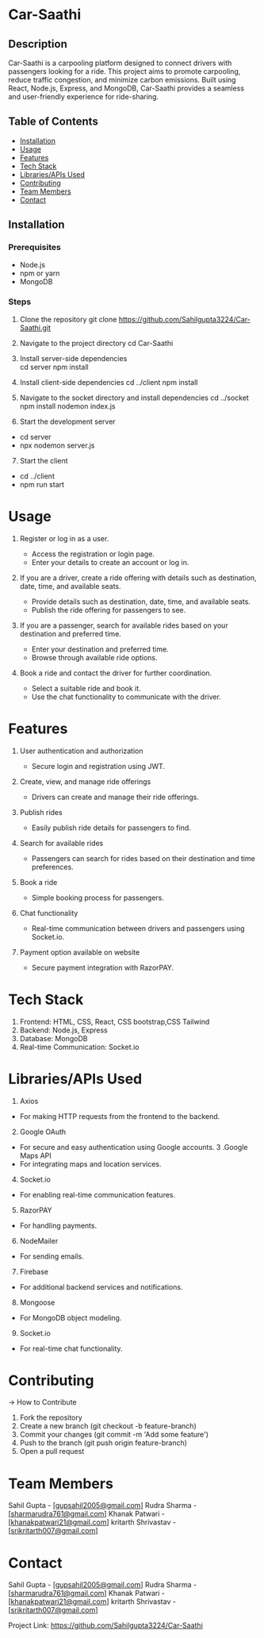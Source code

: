 ﻿# Car-Saathi

## Description
Car-Saathi is a carpooling platform designed to connect drivers with passengers looking for a ride. This project aims to promote carpooling, reduce traffic congestion, and minimize carbon emissions. Built using React, Node.js, Express, and MongoDB, Car-Saathi provides a seamless and user-friendly experience for ride-sharing.

## Table of Contents
- [Installation](#installation)
- [Usage](#usage)
- [Features](#features)
- [Tech Stack](#tech-stack)
- [Libraries/APIs Used](#librariesapis-used)
- [Contributing](#contributing)
- [Team Members](#team-members)
- [Contact](#contact)

## Installation

### Prerequisites
- Node.js
- npm or yarn
- MongoDB

### Steps
1. Clone the repository
   git clone https://github.com/Sahilgupta3224/Car-Saathi.git
2. Navigate to the project directory
    cd Car-Saathi
   
3. Install server-side dependencies   
    cd server
    npm install

4. Install client-side dependencies
   cd ../client
   npm install

5. Navigate to the socket directory and install dependencies
   cd ../socket
   npm install
   nodemon index.js

6. Start the development server
  - cd server
  - npx nodemon server.js
   
7. Start the client
  - cd ../client
  - npm run start

# Usage

1. Register or log in as a user.
   - Access the registration or login page.
   - Enter your details to create an account or log in.

2. If you are a driver, create a ride offering with details such as destination, date, time, and available seats.
   - Provide details such as destination, date, time, and available seats.
   - Publish the ride offering for passengers to see.

3. If you are a passenger, search for available rides based on your destination and preferred time.
   - Enter your destination and preferred time.
   - Browse through available ride options.

4. Book a ride and contact the driver for further coordination.
   - Select a suitable ride and book it.
   - Use the chat functionality to communicate with the driver.

# Features

1. User authentication and authorization
   - Secure login and registration using JWT.

2. Create, view, and manage ride offerings
   - Drivers can create and manage their ride offerings.

3. Publish rides
   - Easily publish ride details for passengers to find.

4. Search for available rides
   - Passengers can search for rides based on their destination and time preferences.

5. Book a ride
   - Simple booking process for passengers.

6. Chat functionality
   - Real-time communication between drivers and passengers using Socket.io.

7. Payment option available on website
   - Secure payment integration with RazorPAY.

# Tech Stack
1. Frontend: HTML, CSS, React, CSS bootstrap,CSS Tailwind
2. Backend: Node.js, Express
3. Database: MongoDB
4. Real-time Communication: Socket.io

# Libraries/APIs Used
1. Axios
- For making HTTP requests from the frontend to the backend.
2. Google OAuth
- For secure and easy authentication using Google accounts.
3 .Google Maps API
- For integrating maps and location services.
4. Socket.io
- For enabling real-time communication features.
5. RazorPAY
- For handling payments.
6. NodeMailer
- For sending emails.
7. Firebase
- For additional backend services and notifications.
8. Mongoose
- For MongoDB object modeling.
9. Socket.io
- For real-time chat functionality.

# Contributing
-> How to Contribute
1. Fork the repository
2. Create a new branch (git checkout -b feature-branch)
3. Commit your changes (git commit -m 'Add some feature')
4. Push to the branch (git push origin feature-branch)
5. Open a pull request

# Team Members
Sahil Gupta - [gupsahil2005@gmail.com]
Rudra Sharma - [sharmarudra761@gmail.com]
Khanak Patwari - [khanakpatwari21@gmail.com]
kritarth Shrivastav - [srikritarth007@gmail.com]

# Contact
Sahil Gupta - [gupsahil2005@gmail.com]
Rudra Sharma - [sharmarudra761@gmail.com]
Khanak Patwari - [khanakpatwari21@gmail.com]
kritarth Shrivastav - [srikritarth007@gmail.com]

Project Link: https://github.com/Sahilgupta3224/Car-Saathi
